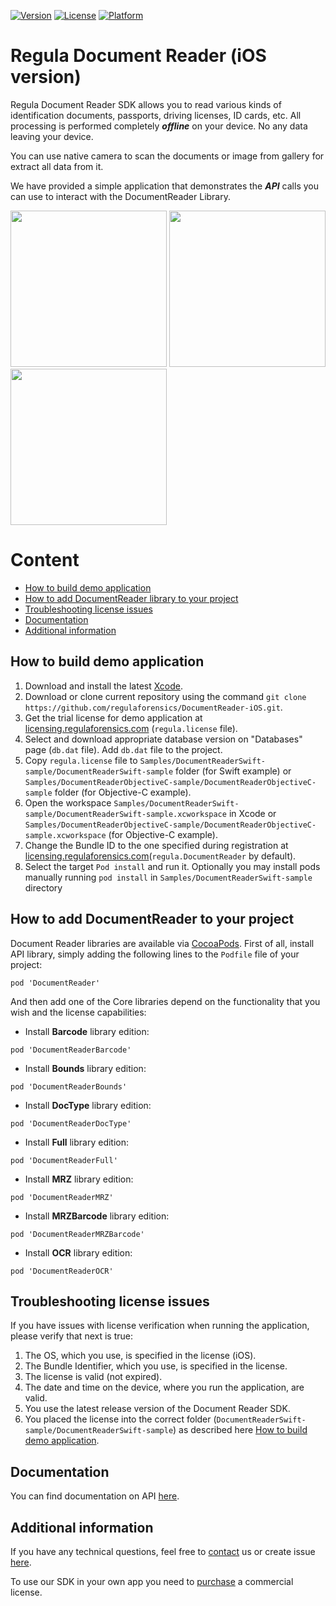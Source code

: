 [![Version](https://img.shields.io/cocoapods/v/DocumentReader.svg?style=flat)](http://cocoapods.org/pods/DocumentReader)
[![License](https://img.shields.io/cocoapods/l/DocumentReader.svg?style=flat)](http://cocoapods.org/pods/DocumentReader)
[![Platform](https://img.shields.io/cocoapods/p/DocumentReader.svg?style=flat)](http://cocoapods.org/pods/DocumentReader)

# Regula Document Reader (iOS version)
Regula Document Reader SDK allows you to read various kinds of identification documents, passports, driving licenses, ID cards, etc. All processing is performed completely ***offline*** on your device. No any data leaving your device.

You can use native camera to scan the documents or image from gallery for extract all data from it.

We have provided a simple application that demonstrates the ***API*** calls you can use to interact with the DocumentReader Library.

<img src="https://img.regulaforensics.com/Screenshots/SDK-5.0/iPhone_XS_Max_1.jpg" width="250"> <img src="https://img.regulaforensics.com/Screenshots/SDK-5.0/iPhone_XS_Max_2.jpg" width="250"> <img src="https://img.regulaforensics.com/Screenshots/SDK-5.0/iPhone_XS_Max_3.jpg" width="250">

# Content
* [How to build demo application](#how-to-build-demo-application)
* [How to add DocumentReader library to your project](#how-to-add-documentreader-to-your-project)
* [Troubleshooting license issues](#troubleshooting-license-issues)
* [Documentation](#documentation)
* [Additional information](#additional-information)

## How to build demo application
1. Download and install the latest [Xcode](https://developer.apple.com/xcode/download).
2. Download or clone current repository using the command `git clone https://github.com/regulaforensics/DocumentReader-iOS.git`.
3. Get the trial license for demo application at [licensing.regulaforensics.com](https://licensing.regulaforensics.com/) (`regula.license` file).
4. Select and download appropriate database version on "Databases" page (`db.dat` file). Add `db.dat` file to the project.
5.  Copy `regula.license` file to `Samples/DocumentReaderSwift-sample/DocumentReaderSwift-sample` folder (for Swift example) or `Samples/DocumentReaderObjectiveC-sample/DocumentReaderObjectiveC-sample` folder (for Objective-C example).
6.  Open the workspace `Samples/DocumentReaderSwift-sample/DocumentReaderSwift-sample.xcworkspace` in Xcode or `Samples/DocumentReaderObjectiveC-sample/DocumentReaderObjectiveC-sample.xcworkspace` (for Objective-C example).
7.  Change the Bundle ID to the one specified during registration at [licensing.regulaforensics.com](https://licensing.regulaforensics.com/)(`regula.DocumentReader` by default).
8.  Select the target `Pod install` and run it. Optionally you may install pods manually running `pod install` in `Samples/DocumentReaderSwift-sample` directory

## How to add DocumentReader to your project

Document Reader libraries are available via [CocoaPods](https://cocoapods.org/owners/22498).
First of all, install API library, simply adding the following lines to the `Podfile` file of your project:
```
pod 'DocumentReader'
```

And then add one of the Core libraries depend on the functionality that you wish and the license capabilities:

* Install **Barcode** library edition:
```
pod 'DocumentReaderBarcode'
```

* Install **Bounds** library edition:
```
pod 'DocumentReaderBounds'
```

* Install **DocType** library edition:
```
pod 'DocumentReaderDocType'
```

* Install **Full** library edition:
```
pod 'DocumentReaderFull'
```

* Install **MRZ** library edition:
```
pod 'DocumentReaderMRZ'
```

* Install **MRZBarcode** library edition:
```
pod 'DocumentReaderMRZBarcode'
```

* Install **OCR** library edition:
```
pod 'DocumentReaderOCR'
```

## Troubleshooting license issues
If you have issues with license verification when running the application, please verify that next is true:
1. The OS, which you use, is specified in the license (iOS).
2. The Bundle Identifier, which you use, is specified in the license.
3. The license is valid (not expired).
4. The date and time on the device, where you run the application, are valid.
5. You use the latest release version of the Document Reader SDK.
6. You placed the license into the correct folder (`DocumentReaderSwift-sample/DocumentReaderSwift-sample`) as described here [How to build demo application](#how-to-build-demo-application).

## Documentation
You can find documentation on API [here](https://docs.regulaforensics.com/ios).

## Additional information
If you have any technical questions, feel free to [contact](mailto:ios.support@regulaforensics.com) us or create issue [here](https://github.com/regulaforensics/DocumentReader-iOS/issues).

To use our SDK in your own app you need to [purchase](https://pipedrivewebforms.com/form/394a3706041290a04fbd0d18e7d7810f1841159) a commercial license.
